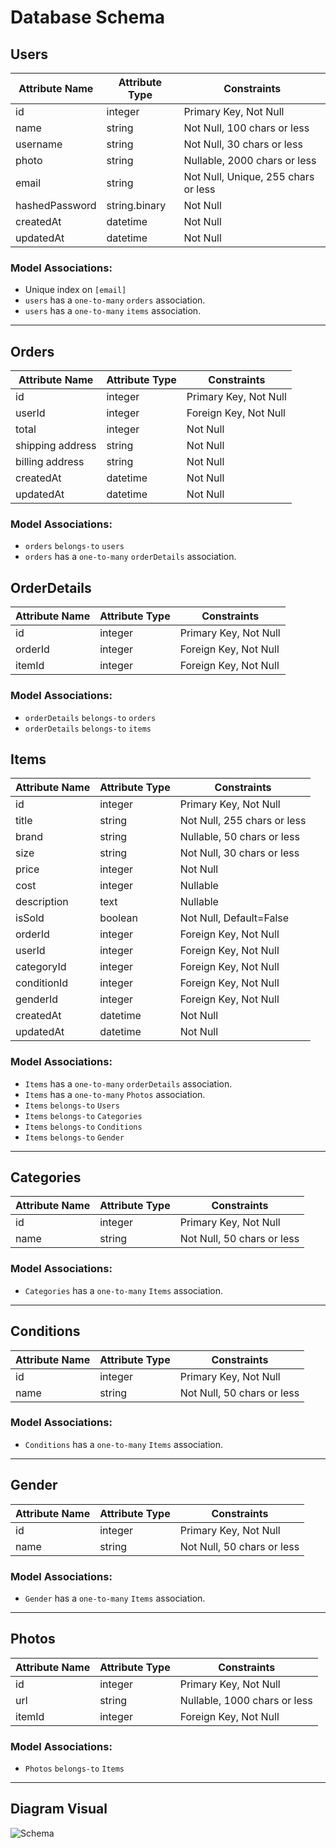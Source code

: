 # Database Schema

## Users

| Attribute Name | Attribute Type | Constraints                         |
| -------------- | -------------- | ----------------------------------- |
| id             | integer        | Primary Key, Not Null               |
| name           | string         | Not Null, 100 chars or less         |
| username       | string         | Not Null, 30 chars or less          |
| photo          | string         | Nullable, 2000 chars or less        |
| email          | string         | Not Null, Unique, 255 chars or less |
| hashedPassword | string.binary  | Not Null                            |
| createdAt      | datetime       | Not Null                            |
| updatedAt      | datetime       | Not Null                            |

### Model Associations:

- Unique index on `[email]`
- `users` has a `one-to-many` `orders` association.
- `users` has a `one-to-many` `items` association.

---

## Orders

| Attribute Name   | Attribute Type | Constraints           |
| ---------------- | -------------- | --------------------- |
| id               | integer        | Primary Key, Not Null |
| userId           | integer        | Foreign Key, Not Null |
| total            | integer        | Not Null              |
| shipping address | string         | Not Null              |
| billing address  | string         | Not Null              |
| createdAt        | datetime       | Not Null              |
| updatedAt        | datetime       | Not Null              |

### Model Associations:

- `orders` `belongs-to` `users`
- `orders` has a `one-to-many` `orderDetails` association.

## OrderDetails

| Attribute Name | Attribute Type | Constraints           |
| -------------- | -------------- | --------------------- |
| id             | integer        | Primary Key, Not Null |
| orderId        | integer        | Foreign Key, Not Null |
| itemId         | integer        | Foreign Key, Not Null |

### Model Associations:

- `orderDetails` `belongs-to` `orders`
- `orderDetails` `belongs-to` `items`

## Items

| Attribute Name | Attribute Type | Constraints                 |
| -------------- | -------------- | --------------------------- |
| id             | integer        | Primary Key, Not Null       |
| title          | string         | Not Null, 255 chars or less |
| brand          | string         | Nullable, 50 chars or less  |
| size           | string         | Not Null, 30 chars or less  |
| price          | integer        | Not Null                    |
| cost           | integer        | Nullable                    |
| description    | text           | Nullable                    |
| isSold         | boolean        | Not Null, Default=False     |
| orderId        | integer        | Foreign Key, Not Null       |
| userId         | integer        | Foreign Key, Not Null       |
| categoryId     | integer        | Foreign Key, Not Null       |
| conditionId    | integer        | Foreign Key, Not Null       |
| genderId       | integer        | Foreign Key, Not Null       |
| createdAt      | datetime       | Not Null                    |
| updatedAt      | datetime       | Not Null                    |

### Model Associations:

- `Items` has a `one-to-many` `orderDetails` association.
- `Items` has a `one-to-many` `Photos` association.
- `Items` `belongs-to` `Users`
- `Items` `belongs-to` `Categories`
- `Items` `belongs-to` `Conditions`
- `Items` `belongs-to` `Gender`

---

## Categories

| Attribute Name | Attribute Type | Constraints                |
| -------------- | -------------- | -------------------------- |
| id             | integer        | Primary Key, Not Null      |
| name           | string         | Not Null, 50 chars or less |

### Model Associations:

- `Categories` has a `one-to-many` `Items` association.

---

## Conditions

| Attribute Name | Attribute Type | Constraints                |
| -------------- | -------------- | -------------------------- |
| id             | integer        | Primary Key, Not Null      |
| name           | string         | Not Null, 50 chars or less |

### Model Associations:

- `Conditions` has a `one-to-many` `Items` association.

---

## Gender

| Attribute Name | Attribute Type | Constraints                |
| -------------- | -------------- | -------------------------- |
| id             | integer        | Primary Key, Not Null      |
| name           | string         | Not Null, 50 chars or less |

### Model Associations:

- `Gender` has a `one-to-many` `Items` association.

---

## Photos

| Attribute Name | Attribute Type | Constraints                  |
| -------------- | -------------- | ---------------------------- |
| id             | integer        | Primary Key, Not Null        |
| url            | string         | Nullable, 1000 chars or less |
| itemId         | integer        | Foreign Key, Not Null        |

### Model Associations:

- `Photos` `belongs-to` `Items`

---

## Diagram Visual

![Schema](https://i.postimg.cc/g0JBn8z1/db-schema.jpg)
